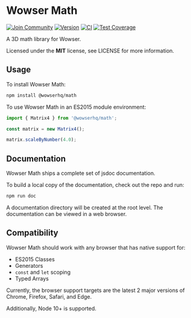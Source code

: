 # Wowser Math

[![Join Community](https://img.shields.io/badge/discord-join_community-blue.svg?style=flat)](https://discord.gg/DeVVKVg)
[![Version](https://img.shields.io/npm/v/@wowserhq/math.svg?style=flat)](https://www.npmjs.org/package/@wowserhq/math)
[![CI](https://github.com/wowserhq/math/workflows/CI/badge.svg)](https://github.com/wowserhq/math/actions?query=workflow%3ACI)
[![Test Coverage](https://codecov.io/gh/wowserhq/math/branch/master/graph/badge.svg)](https://codecov.io/gh/wowserhq/math)

A 3D math library for Wowser.

Licensed under the **MIT** license, see LICENSE for more information.

## Usage

To install Wowser Math:

```sh
npm install @wowserhq/math
```

To use Wowser Math in an ES2015 module environment:

```js
import { Matrix4 } from '@wowserhq/math';

const matrix = new Matrix4();

matrix.scaleByNumber(4.0);
```

## Documentation

Wowser Math ships a complete set of jsdoc documentation.

To build a local copy of the documentation, check out the repo and run:

```sh
npm run doc
```

A documentation directory will be created at the root level. The documentation can be viewed in a
web browser.

## Compatibility

Wowser Math should work with any browser that has native support for:

* ES2015 Classes
* Generators
* `const` and `let` scoping
* Typed Arrays

Currently, the browser support targets are the latest 2 major versions of Chrome, Firefox, Safari,
and Edge.

Additionally, Node 10+ is supported.
